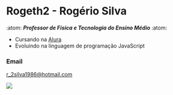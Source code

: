 # Rogeth2 - Rogério Silva
:atom: **_Professor de Física e Tecnologia do Ensino Médio_** :atom:
- Cursando na [Alura](https://www.alura.com.br)
- Evoluindo na linguagem de programação JavaScript

### Email
r_2silva1986@hotmail.com

![](https://media1.tenor.com/m/PK0Xb8oB5VgAAAAC/yusuke-yyh.gif)
